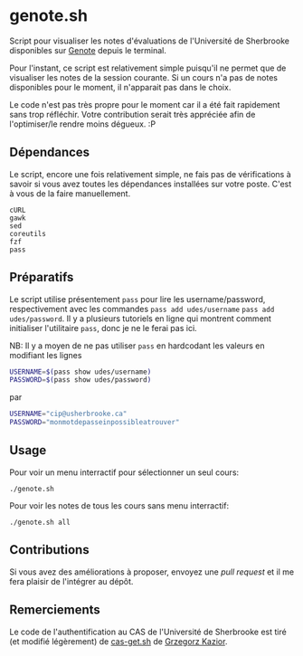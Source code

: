 # genote.sh

Script pour visualiser les notes d'évaluations de l'Université de Sherbrooke disponibles sur [Genote](https://www.usherbrooke.ca/genote) depuis le terminal.

Pour l'instant, ce script est relativement simple puisqu'il ne permet que de visualiser les notes de la session courante. Si un cours n'a pas de notes disponibles pour le moment, il n'apparait pas dans le choix.

Le code n'est pas très propre pour le moment car il a été fait rapidement sans trop réfléchir. Votre contribution serait très appréciée afin de l'optimiser/le rendre moins dégueux. :P

## Dépendances
Le script, encore une fois relativement simple, ne fais pas de vérifications à savoir si vous avez toutes les dépendances installées sur votre poste. C'est à vous de la faire manuellement.
```
cURL
gawk
sed
coreutils
fzf
pass
```

## Préparatifs
Le script utilise présentement `pass` pour lire les username/password, respectivement avec les commandes `pass add udes/username` `pass add udes/password`. Il y a plusieurs tutoriels en ligne qui montrent comment initialiser l'utilitaire `pass`, donc je ne le ferai pas ici.

NB: Il y a moyen de ne pas utiliser `pass` en hardcodant les valeurs en modifiant les lignes 
```bash
USERNAME=$(pass show udes/username)
PASSWORD=$(pass show udes/password)
```
par
```bash
USERNAME="cip@usherbrooke.ca"
PASSWORD="monmotdepasseinpossibleatrouver"
```

## Usage
Pour voir un menu interractif pour sélectionner un seul cours:
```
./genote.sh
```

Pour voir les notes de tous les cours sans menu interractif:
```
./genote.sh all
```

## Contributions
Si vous avez des améliorations à proposer, envoyez une *pull request* et il me fera plaisir de l'intégrer au dépôt.

## Remerciements
Le code de l'authentification au CAS de l'Université de Sherbrooke est tiré (et modifié légèrement) de [cas-get.sh](https://gist.github.com/gkazior/4cf7e4c38fbcbc310267) de [Grzegorz Kazior](https://gist.github.com/gkazior).
